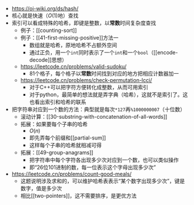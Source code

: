 - https://oi-wiki.org/ds/hash/
- 核心就是快速（$O(1)$地）查找
- 索引可以看成特殊的哈希，即键是整数，以**常数**时间复杂度查找
  - 例子：[[counting-sort]]
  - 例子：[[41-first-missing-positive]]方法一
    - 数组就是哈希，原地哈希不占额外空间
    - 通过正负，用一个`int`同时表示了一个`int`和一个`bool`（[[encode-decode]]思想）
  - https://leetcode.cn/problems/valid-sudoku/
    - 81个格子，每个格子以**常数**时间找到对应的地方把相应计数器加一
  - https://leetcode.cn/problems/check-permutation-lcci/
    - 对于C++可以把字符方便转化成整数，从而可用索引
    - 对于python，最简单的想法就是弄字典（哈希），这就不是索引了。这也看出索引和哈希的联系
- 把字符串对应到一个数的方法：典型就是每次`*127`再`%1000000007`（十位数）
  - 滚动计算：[[30-substring-with-concatenation-of-all-words]]
  - 拓展：如果要每个子串的哈希
    - $O(n)$
    - 即先弄每个前缀和[[partial-sum]]
    - 这样每个子串的哈希就相减可得
  - 拓展：[[49-group-anagrams]]
    - 把字符串中每个字符各出现多少次对应到一个数，也可以类似操作
    - 即“26位101进制的数，每一位表示这个字母出现多少次”
- https://leetcode.cn/problems/count-good-meals/
  - 这题说明涉及求和的，可以维护哈希表表示“某个数字出现多少次”，键是数字，值是多少次
  - 相比[[two-pointers]]，这不需要排序，是更优方法